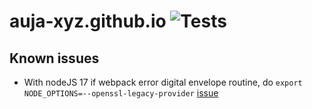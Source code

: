# auja-xyz.github.io ![Tests](https://github.com/auja-xyz/auja-xyz/actions/workflows/main.yml/badge.svg)

## Known issues
- With nodeJS 17 if webpack error digital envelope routine, do `export NODE_OPTIONS=--openssl-legacy-provider` [issue](https://github.com/webpack/webpack/issues/14532)
